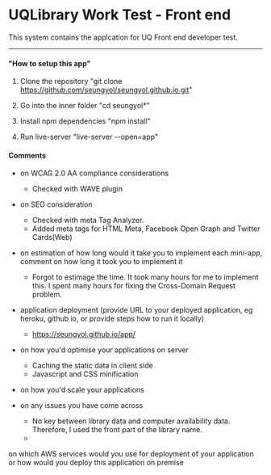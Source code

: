 # UQLibrary Work Test - Front end

This system contains the applcation for UQ Front end developer test.

- - -

#### "How to setup this app"


1. Clone the repository "git clone https://github.com/seungyol/seungyol.github.io.git"

2. Go into the inner folder "cd seungyol*"

3. Install npm dependencies "npm install"

4. Run live-server "live-server --open=app"


#### Comments

* on WCAG 2.0 AA compliance considerations
    * Checked with WAVE plugin
* on SEO consideration
    * Checked with meta Tag Analyzer.
    * Added meta tags for HTML Meta, Facebook Open Graph and Twitter Cards(Web)
* on estimation of how long would it take you to implement each mini-app, comment on how long it took you to implement it
    * Forgot to estimage the time. It took many hours for me to implement this. I spent many hours for fixing the Cross-Domain Request problem.
* application deployment (provide URL to your deployed application, eg heroku, github io, or provide steps how to run it locally)
    * https://seungyol.github.io/app/
* on how you'd optimise your applications on server
    * Caching the static data in client side
    * Javascript and CSS minification    
* on how you'd scale your applications

* on any issues you have come across
    * No key between library data and computer availability data. Therefore, I used the front part of the library name.
    * 
on which AWS services would you use for deployment of your application or how would you deploy this application on premise